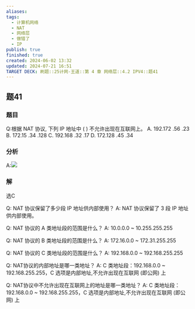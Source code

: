 ```yaml
---
aliases: 
tags:
  - 计算机网络
  - NAT
  - 网络层
  - 做错了
  - IP
publish: true
finished: true
created: 2024-06-02 13:32
updated: 2024-07-21 16:51
TARGET DECK: 刷题::25计网-王道::第 4 章 网络层::4.2 IPV4::题41
---
```


## 题41
### 题目
Q:根据 NAT 协议, 下列 IP 地址中 ( ) 不允许出现在互联网上。
A. 192.172 .56 .23
B. 172.15 .34 .128
C. 192.168 .32 .17
D. 172.128 .45 .34
### 分析
A:![](https://img.hwenyi.tech/202407052228904.webp)
### 解
选C


Q: NAT 协议保留了多少段 IP 地址供内部使用？
A: NAT 协议保留了 3 段 IP 地址供内部使用。

Q: NAT 协议的 A 类地址段的范围是什么？
A: 10.0.0.0 ~ 10.255.255.255

Q: NAT 协议的 B 类地址段的范围是什么？
A: 172.16.0.0 ~ 172.31.255.255

Q: NAT 协议的 C 类地址段的范围是什么？
A: 192.168.0.0 ~ 192.168.255.255

Q: NAT协议的内部地址是哪一类地址？
A: C 类地址段：192.168.0.0 ~ 192.168.255.255，C 选项是内部地址,不允许出现在互联网 (即公网) 上

Q: NAT协议中不允许出现在互联网上的地址是哪一类地址？ 
A: C 类地址段：192.168.0.0 ~ 192.168.255.255，C 选项是内部地址,不允许出现在互联网 (即公网) 上
